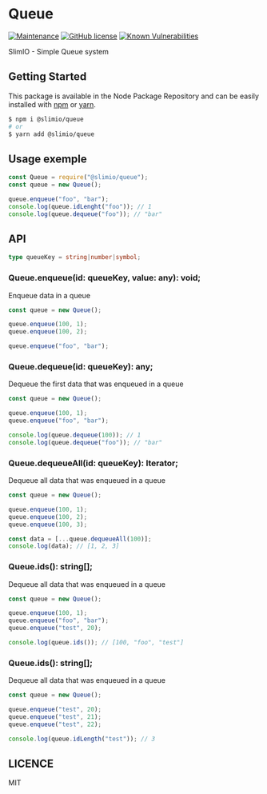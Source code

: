# Queue

[![Maintenance](https://img.shields.io/badge/Maintained%3F-yes-green.svg)](https://github.com/SlimIO/Queue/commit-activity)
[![GitHub license](https://img.shields.io/github/license/Naereen/StrapDown.js.svg)](https://github.com/SlimIO/Queue/blob/master/LICENSE)
[![Known Vulnerabilities](https://snyk.io/test/github/SlimIO/Queue/badge.svg?targetFile=package.json)](https://snyk.io/test/github/SlimIO/Queue?targetFile=package.json)

SlimIO - Simple Queue system

## Getting Started

This package is available in the Node Package Repository and can be easily installed with [npm](https://docs.npmjs.com/getting-started/what-is-npm) or [yarn](https://yarnpkg.com).

```bash
$ npm i @slimio/queue
# or
$ yarn add @slimio/queue
```

## Usage exemple

```js
const Queue = require("@slimio/queue");
const queue = new Queue();

queue.enqueue("foo", "bar");
console.log(queue.idLenght("foo")); // 1
console.log(queue.dequeue("foo")); // "bar"
```

## API
```ts
type queueKey = string|number|symbol;
```

### Queue.enqueue(id: queueKey, value: any): void;
Enqueue data in a queue
```js
const queue = new Queue();

queue.enqueue(100, 1);
queue.enqueue(100, 2);

queue.enqueue("foo", "bar");
```

### Queue.dequeue(id: queueKey): any;
Dequeue the first data that was enqueued in a queue
```js
const queue = new Queue();

queue.enqueue(100, 1);
queue.enqueue("foo", "bar");

console.log(queue.dequeue(100)); // 1
console.log(queue.dequeue("foo")); // "bar"
```

### Queue.dequeueAll(id: queueKey): Iterator<any>;
Dequeue all data that was enqueued in a queue
```js
const queue = new Queue();

queue.enqueue(100, 1);
queue.enqueue(100, 2);
queue.enqueue(100, 3);

const data = [...queue.dequeueAll(100)];
console.log(data); // [1, 2, 3]
```

### Queue.ids(): string[];
Dequeue all data that was enqueued in a queue
```js
const queue = new Queue();

queue.enqueue(100, 1);
queue.enqueue("foo", "bar");
queue.enqueue("test", 20);

console.log(queue.ids()); // [100, "foo", "test"]
```
### Queue.ids(): string[];
Dequeue all data that was enqueued in a queue
```js
const queue = new Queue();

queue.enqueue("test", 20);
queue.enqueue("test", 21);
queue.enqueue("test", 22);

console.log(queue.idLength("test")); // 3
```

## LICENCE
MIT
